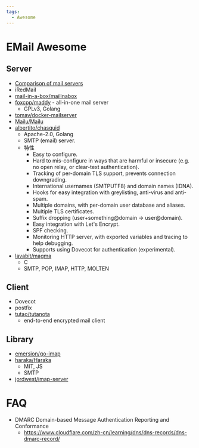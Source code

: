 ```yaml
---
tags:
  - Awesome
---
```


# EMail Awesome

## Server

- [Comparison of mail servers](https://en.wikipedia.org/wiki/Comparison_of_mail_servers)
- iRedMail
- [mail-in-a-box/mailinabox](https://github.com/mail-in-a-box/mailinabox)
- [foxcpp/maddy](https://github.com/foxcpp/maddy) - all-in-one mail server
  - GPLv3, Golang
- [tomav/docker-mailserver](https://github.com/tomav/docker-mailserver)
- [Mailu/Mailu](https://github.com/Mailu/Mailu)
- [albertito/chasquid](https://github.com/albertito/chasquid)
  - Apache-2.0, Golang
  - SMTP (email) server.
  - 特性
    - Easy to configure.
    - Hard to mis-configure in ways that are harmful or insecure (e.g. no open relay, or clear-text authentication).
    - Tracking of per-domain TLS support, prevents connection downgrading.
    - International usernames (SMTPUTF8) and domain names (IDNA).
    - Hooks for easy integration with greylisting, anti-virus and anti-spam.
    - Multiple domains, with per-domain user database and aliases.
    - Multiple TLS certificates.
    - Suffix dropping (user+something@domain → user@domain).
    - Easy integration with Let's Encrypt.
    - SPF checking.
    - Monitoring HTTP server, with exported variables and tracing to help debugging.
    - Supports using Dovecot for authentication (experimental).
- [lavabit/magma](https://github.com/lavabit/magma)
  - C
  - SMTP, POP, IMAP, HTTP, MOLTEN

## Client

- Dovecot
- postfix
- [tutao/tutanota](https://github.com/tutao/tutanota)
  - end-to-end encrypted mail client

## Library

- [emersion/go-imap](https://github.com/emersion/go-imap)
- [haraka/Haraka](https://github.com/haraka/Haraka)
  - MIT, JS
  - SMTP
- [jordwest/imap-server](https://github.com/jordwest/imap-server)

# FAQ

- DMARC Domain-based Message Authentication Reporting and Conformance
  - https://www.cloudflare.com/zh-cn/learning/dns/dns-records/dns-dmarc-record/
